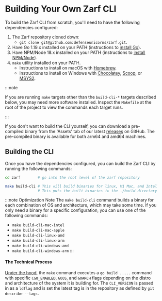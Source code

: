 # Building Your Own Zarf CLI

To build the Zarf CLI from scratch, you'll need to have the following dependencies configured:

1. The Zarf repository cloned down:
   - `git clone git@github.com:defenseunicorns/zarf.git`.
2. Have Go 1.19.x installed on your PATH (instructions to [install Go](https://go.dev/doc/install)).
3. Have NPM/Node 18.x installed on your PATH (instructions to [install NPM/Node](https://nodejs.org/en)).
4. `make` utility installed on your PATH.
   - Instructions to install on macOS with [Homebrew](https://formulae.brew.sh/formula/make).
   - Instructions to install on Windows with [Chocolatey](https://community.chocolatey.org/packages/make), [Scoop](https://scoop.sh/#/apps?q=make&s=0&d=1&o=true&id=c43ff861c0f1713336e5304d85334a29ffb86317), or [MSYS2](https://packages.msys2.org/package/make).

:::note

If you are running `make` targets other than the `build-cli-*` targets described below, you may need more software installed.  Inspect the `Makefile` at the root of the project to view the commands each target runs.

:::


If you don't want to build the CLI yourself, you can download a pre-compiled binary from the 'Assets' tab of our latest [releases](https://github.com/defenseunicorns/zarf/releases) on GitHub. The pre-compiled binary is available for both arm64 and amd64 machines.

## Building the CLI

Once you have the dependencies configured, you can build the Zarf CLI by running the following commands:

```bash
cd zarf        # go into the root level of the zarf repository

make build-cli # This will build binaries for linux, M1 Mac, and Intel Mac machines
               # This puts the built binaries in the ./build directory
```

:::note Optimization Note
The `make build-cli` command builds a binary for each combination of OS and architecture, which may take some time. If you only need a binary for a specific configuration, you can use one of the following commands:

- `make build-cli-mac-intel`
- `make build-cli-mac-apple`
- `make build-cli-linux-amd`
- `make build-cli-linux-arm`
- `make build-cli-windows-amd`
- `make build-cli-windows-arm`
:::

#### The Technical Process

[Under the hood](https://github.com/defenseunicorns/zarf/blob/473cbd5be203bd38254556cf3d55561e5be247dd/Makefile#L44), the `make` command executes a `go build .....` command with specific `CGO_ENABLED`, `GOOS`, and `GOARCH` flags depending on the distro and architecture of the system it is building for. The `CLI_VERSION` is passed in as a `ldflag` and is set the latest tag is in the repository as defined by `git describe --tags`.
